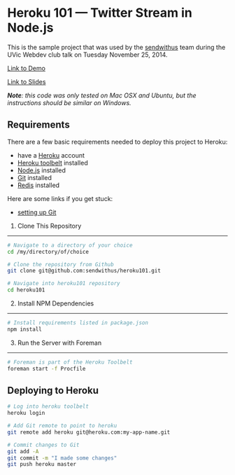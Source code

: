 Heroku 101 — Twitter Stream in Node.js
======================================

This is the sample project that was used by the [sendwithus](https://www.sendwithus.com) team
during the UVic Webdev club talk on Tuesday November 25, 2014.

[Link to Demo](http://heroku-101.herokuapp.com/)

[Link to Slides](https://docs.google.com/presentation/d/1WQfIYvEh4-E8TaFRpZ4PT3qpUx_wkeqfufmsXQ95bb8/edit?usp=sharing)

_**Note**: this code was only tested on Mac OSX and Ubuntu, but the instructions should be similar
on Windows._


Requirements
------------

There are a few basic requirements needed to deploy this project to Heroku:

- have a [Heroku](http://heroku.com/) account
- [Heroku toolbelt](https://toolbelt.heroku.com/) installed
- [Node.js](http://nodejs.org/) installed
- [Git](http://git-scm.com/) installed
- [Redis](http://redis.io/) installed

Here are some links if you get stuck:

- [setting up Git](https://help.github.com/articles/set-up-git/#platform-all)


1. Clone This Repository
------------------------

```bash
# Navigate to a directory of your choice
cd /my/directory/of/choice

# Clone the repository from Github
git clone git@github.com:sendwithus/heroku101.git

# Navigate into heroku101 repository
cd heroku101
```


2. Install NPM Dependencies
---------------------------

```bash
# Install requirements listed in package.json
npm install
```


3. Run the Server with Foreman
------------------------------

```bash
# Foreman is part of the Heroku Toolbelt
foreman start -f Procfile
```


Deploying to Heroku
-------------------

```bash
# Log into heroku toolbelt
heroku login

# Add Git remote to point to heroku
git remote add heroku git@heroku.com:my-app-name.git

# Commit changes to Git
git add -A
git commit -m "I made some changes"
git push heroku master
```
